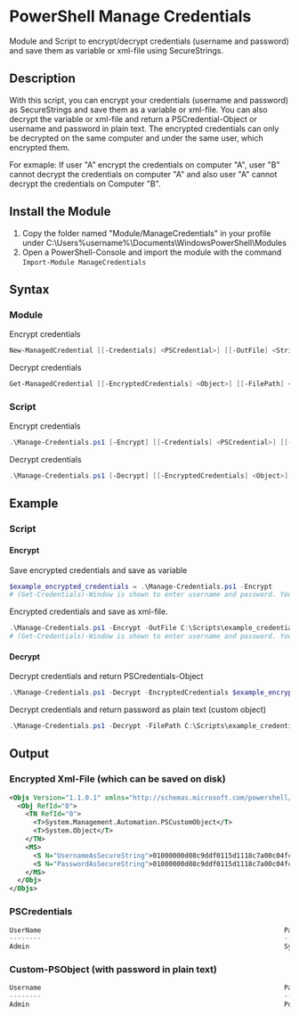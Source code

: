 # PowerShell Manage Credentials

Module and Script to encrypt/decrypt credentials (username and password) and save them as variable or xml-file using SecureStrings.

## Description

With this script, you can encrypt your credentials (username and password) as SecureStrings and save them as a variable or xml-file. You can also decrypt the variable or xml-file and return a PSCredential-Object or username and password in plain text.
The encrypted credentials can only be decrypted on the same computer and under the same user, which encrypted them.

For exmaple: If user "A" encrypt the credentials on computer "A", user "B" cannot decrypt the credentials on computer "A" and also user "A" cannot decrypt the credentials on Computer "B".

## Install the Module

1) Copy the folder named "Module/ManageCredentials" in your profile under C:\Users\%username%\Documents\WindowsPowerShell\Modules
2) Open a PowerShell-Console and import the module with the command `Import-Module ManageCredentials`

## Syntax

### Module

Encrypt credentials

```powershell
New-ManagedCredential [[-Credentials] <PSCredential>] [[-OutFile] <String>] [<CommonParameters>]
``` 

Decrypt credentials

```powershell
Get-ManagedCredential [[-EncryptedCredentials] <Object>] [[-FilePath] <String>] [[-PasswordAsPlainText]] [<CommonParameters>]
```

### Script

Encrypt credentials

```powershell
.\Manage-Credentials.ps1 [-Encrypt] [[-Credentials] <PSCredential>] [[-OutFile] <String>] [<CommonParameters>]
```

Decrypt credentials

```powershell
.\Manage-Credentials.ps1 [-Decrypt] [[-EncryptedCredentials] <Object>] [[-FilePath] <String>] [[-PasswordAsPlainText]] [<CommonParameters>]
```

## Example

### Script

#### Encrypt

Save encrypted credentials and save as variable

```powershell
$example_encrypted_credentials = .\Manage-Credentials.ps1 -Encrypt
# (Get-Credentials)-Window is shown to enter username and password. You don't need to type the password as plain text.
```

Encrypted credentials and save as xml-file. 

```powershell
.\Manage-Credentials.ps1 -Encrypt -OutFile C:\Scripts\example_credentials.xml
# (Get-Credentials)-Window is shown to enter username and password. You don't need to type the password as plain text. 
```

#### Decrypt

Decrypt credentials and return PSCredentials-Object

```powershell
.\Manage-Credentials.ps1 -Decrypt -EncryptedCredentials $example_encrypted_credentials
```

Decrypt credentials and return password as plain text (custom object)

```powershell
.\Manage-Credentials.ps1 -Decrypt -FilePath C:\Scripts\example_credentials.xml -PasswordAsPlainText
```

## Output

### Encrypted Xml-File (which can be saved on disk)

```xml
<Objs Version="1.1.0.1" xmlns="http://schemas.microsoft.com/powershell/2004/04">
  <Obj RefId="0">
    <TN RefId="0">
      <T>System.Management.Automation.PSCustomObject</T>
      <T>System.Object</T>
    </TN>
    <MS>
      <S N="UsernameAsSecureString">01000000d08c9ddf0115d1118c7a00c04fc297eb01000000faec5f3ad40df2498d630e9470b6b6b90000000002000000000003660000c000000010000000b254f04ff8c8949640d5cd5b6b0a5be40000000004800000a00000001000000041b1a2035c2177b4c01a94c67a75f09910000000f69942c9e05916f84029a6fef84717ad140000006797b236e32a3156c52022d0e32bc99a37e9cbce</S>
      <S N="PasswordAsSecureString">01000000d08c9ddf0115d1118c7a00c04fc297eb01000000faec5f3ad40df2498d630e9470b6b6b90000000002000000000003660000c00000001000000005059aad09ca77d9f0ac5b2abfe487790000000004800000a000000010000000f1c8b367f6bb2a871b6cd39bc5dd699b180000004237ca2fd9c54dcf2f7c7966ce97dab4483ef73380ecbf2314000000cbc6f8a52814fdd53ae237892b540ff9abdd3ee2</S>
    </MS>
  </Obj>
</Objs>
```

### PSCredentials

```powershell
UserName                                                             Password
--------                                                             --------
Admin                                                                System.Security.SecureString
```

### Custom-PSObject (with password in plain text)

```powershell
Username                                                             Password
--------                                                             --------
Admin                                                                PowerShell
```
